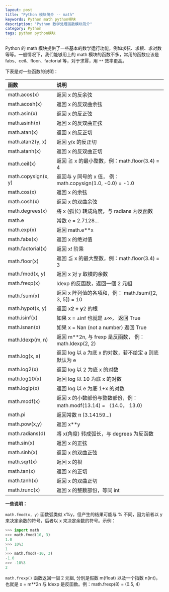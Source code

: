 ```yaml
---
layout: post
title: "Python 模块简介 -- math"
keywords: Python math python模块
description: "Python 数学处理函数模块简介"
category: Python
tags: python python模块
---
```


Python 的 math 模块提供了一些基本的数学运行功能，例如求弦、求根、求对数等等。一般情况下，我们能够用上的 math 模块的函数不多，常用的函数应该是 fabs、ceil、floor、factorial 等，对于求幂，用 `**` 效率更高。

下表是对一些函数的说明：

| 函数                | 说明                                                                |
|:--------------------|:--------------------------------------------------------------------|
| math.acos(x)        | 返回 x 的反余弦                                                     |
| math.acosh(x)       | 返回 x 的反双曲余弦                                                 |
| math.asin(x)        | 返回 x 的反正弦                                                     |
| math.asinh(x)       | 返回 x 的反双曲正弦                                                 |
| math.atan(x)        | 返回 x 的反正切                                                     |
| math.atan2(y, x)    | 返回 y/x 的反正切                                                   |
| math.atanh(x)       | 返回 x 的反双曲正切                                                 |
| math.ceil(x)        | 返回 ≧ x 的最小整數，例：math.floor(3.4) = 4                        |
| math.copysign(x, y) | 返回与 y 同号的 x 值， 例：math.copysign(1.0, -0.0) = -1.0          |
| math.cos(x)         | 返回 x 的余弦                                                       |
| math.cosh(x)        | 返回 x 的双曲余弦                                                   |
| math.degrees(x)     | 將 x (弧长) 转成角度，与 radians 为反函数                           |
| math.e              | 常数 e = 2.7128...                                                  |
| math.exp(x)         | 返回 math.e**x                                                      |
| math.fabs(x)        | 返回 x 的绝对值                                                     |
| math.factorial(x)   | 返回 x! 阶乘                                                        |
| math.floor(x)       | 返回 ≦ x 的最大整数，例：math.floor(3.4) = 3                        |
| math.fmod(x, y)     | 返回 x 对 y 取模的余数                                              |
| math.frexp(x)       | ldexp 的反函数，返回一個 2 元組                                     |
| math.fsum(x)        | 返回 x 阵列值的各項和，例： math.fsum([2, 3, 5]) = 10               |
| math.hypot(x, y)    | 返回 x**2 + y**2 的根                                               |
| math.isinf(x)       | 如果 x = ±inf 也就是 ±∞， 返回 True                                 |
| math.isnan(x)       | 如果 x = Nan (not a number) 返回 True                               |
| math.ldexp(m, n)    | 返回 m**2n, 与 frexp 是反函数， 例：math.ldexp(2, 2)                |
| math.log(x, a)      | 返回 log 以 a 为底 x 的对数，若不给定 a 则底默认为 e                |
| math.log2(x)        | 返回 log 以 2 为底 x 的对数                                         |
| math.log10(x)       | 返回 log 以 10 为底 x 的对数                                        |
| math.loglp(x)       | 返回 log 以 e 为底 1+x 的对数                                       |
| math.modf(x)        | 返回 x 的小数部份与整数部份，例：math.modf(13.14) = （14.0， 13.0） |
| math.pi             | 返回常数 π (3.14159...)                                             |
| math.pow(x,y)       | 返回 x**y                                                           |
| math.radians(d)     | 將 x(角度) 转成弧长，与 degrees 为反函数                            |
| math.sin(x)         | 返回 x 的正弦                                                       |
| math.sinh(x)        | 返回 x 的双曲正弦                                                   |
| math.sqrt(x)        | 返回 x 的根                                                         |
| math.tan(x)         | 返回 x 的正切                                                       |
| math.tanh(x)        | 返回 x 的双曲正切                                                   |
| math.trunc(x)       | 返回 x 的整数部份，等同 int                                         |

**一些说明：**

`math.fmod(x, y)` 函数弧类似 x%y，但产生的结果可能与 % 不同，因为前者以 y 来决定余数的符号，后者以 x 来决定余数的符号。示例：

```python
>>> import math
>>> math.fmod(10, 3)
1.0
>>> 10%3
1
>>> math.fmod(-10, 3)
-1.0
>>> -10%3
2
```

`math.frexp()` 函数返回一個 2 元組, 分別是假数 m(float) 以及一个指数 n(int)，也就是 x = m**2n 与 ldexp 是反函数。例：math.frexp(8) = (0.5, 4)
